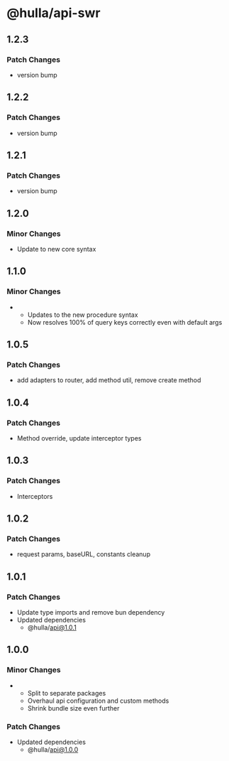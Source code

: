 # @hulla/api-swr

## 1.2.3

### Patch Changes

- version bump

## 1.2.2

### Patch Changes

- version bump

## 1.2.1

### Patch Changes

- version bump

## 1.2.0

### Minor Changes

- Update to new core syntax

## 1.1.0

### Minor Changes

- - Updates to the new procedure syntax
  - Now resolves 100% of query keys correctly even with default args

## 1.0.5

### Patch Changes

- add adapters to router, add method util, remove create method

## 1.0.4

### Patch Changes

- Method override, update interceptor types

## 1.0.3

### Patch Changes

- Interceptors

## 1.0.2

### Patch Changes

- request params, baseURL, constants cleanup

## 1.0.1

### Patch Changes

- Update type imports and remove bun dependency
- Updated dependencies
  - @hulla/api@1.0.1

## 1.0.0

### Minor Changes

- - Split to separate packages
  - Overhaul api configuration and custom methods
  - Shrink bundle size even further

### Patch Changes

- Updated dependencies
  - @hulla/api@1.0.0
